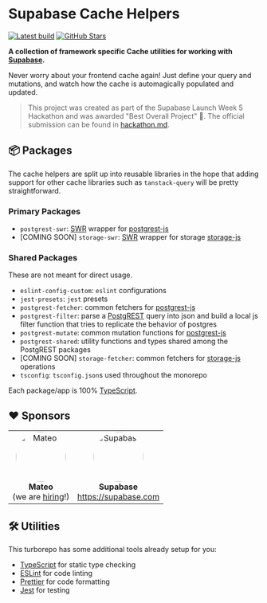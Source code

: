 # Supabase Cache Helpers

<a href="https://github.com/psteinroe/supabase-cache-helpers/actions/workflows/ci.yml"><img src="https://github.com/psteinroe/supabase-cache-helpers/actions/workflows/ci.yml/badge.svg?branch=main" alt="Latest build" target="\_parent"></a>
<a href="https://github.com/psteinroe/supabase-cache-helpers"><img src="https://img.shields.io/github/stars/psteinroe/supabase-cache-helpers.svg?style=social&amp;label=Star" alt="GitHub Stars" target="\_parent"></a>

 **A collection of framework specific Cache utilities for working with <a href="https://supabase.com" alt="Supabase" target="\_parent">Supabase</a>.**

Never worry about your frontend cache again! Just define your query and mutations, and watch how the cache is automagically populated and updated.

> This project was created as part of the Supabase Launch Week 5 Hackathon and was awarded "Best Overall Project" 🥇. The official submission can be found in [hackathon.md](./hackathon.md).

## 📦 Packages
The cache helpers are split up into reusable libraries in the hope that adding support for other cache libraries such as `tanstack-query` will be pretty straightforward.

### Primary Packages
  - `postgrest-swr`: [SWR](https://swr.vercel.app) wrapper for [postgrest-js](https://github.com/supabase/postgrest-js)
  - [COMING SOON] `storage-swr`: [SWR](https://swr.vercel.app) wrapper for storage [storage-js](https://github.com/supabase/storage-js)

### Shared Packages
These are not meant for direct usage.
  - `eslint-config-custom`: `eslint` configurations
  - `jest-presets`: `jest` presets
  - `postgrest-fetcher`: common fetchers for [postgrest-js](https://github.com/supabase/postgrest-js)
  - `postgrest-filter`: parse a [PostgREST](https://postgrest.org/en/stable/) query into json and build a local js filter function that tries to replicate the behavior of postgres
  - `postgrest-mutate`: common mutation functions for [postgrest-js](https://github.com/supabase/postgrest-js)
  - `postgrest-shared`: utility functions and types shared among the PostgREST packages
  - [COMING SOON] `storage-fetcher`: common fetchers for [storage-js](https://github.com/supabase/storage-js) operations
  - `tsconfig`: `tsconfig.json`s used throughout the monorepo

Each package/app is 100% [TypeScript](https://www.typescriptlang.org/).

## ❤️ Sponsors
<table>
  <tr>
    <td align="center">
      <a href="https://hellomateo.de">
        <img src="https://avatars.githubusercontent.com/u/72967210?s=200&v=4" style="width:100px;border-radius:50%" alt="Mateo" />
      </a>
      <br />
      <b>Mateo</b>
      <br />
      (we are <a href="https://join.com/companies/mateoestate/5588976-senior-frontend-developer">hiring</a>!)
    </td>
     <td align="center">
      <a href="https://supabase.com/">
        <img src="https://avatars.githubusercontent.com/u/54469796?s=200&v=4" style="width:100px;border-radius:50%" " alt="Supabase" />
      </a>
      <br />
      <b>Supabase</b>
      <br />
      <a href="https://supabase.com">https://supabase.com</a>
      <br />
    </td>
  </tr>
</table>

## 🛠 Utilities

This turborepo has some additional tools already setup for you:

- [TypeScript](https://www.typescriptlang.org/) for static type checking
- [ESLint](https://eslint.org/) for code linting
- [Prettier](https://prettier.io) for code formatting
- [Jest](https://jestjs.io) for testing
